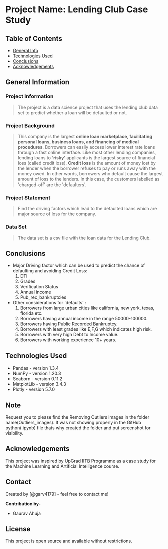 # Project Name: Lending Club Case Study

## Table of Contents

- [General Info](#general-information)
- [Technologies Used](#technologies-used)
- [Conclusions](#conclusions)
- [Acknowledgements](#acknowledgements)

<!-- You can include any other section that is pertinent to your problem -->

## General Information

### Project Information

> The project is a data science project that uses the lending club data set to predict whether a loan will be defaulted or not.

### Project Background

> This company is the largest **online loan marketplace, facilitating personal loans, business loans, and financing of medical procedures**. Borrowers can easily access lower interest rate loans through a fast online interface. Like most other lending companies, lending loans to **‘risky’** applicants is the largest source of financial loss (called credit loss). **Credit loss** is the amount of money lost by the lender when the borrower refuses to pay or runs away with the money owed. In other words, borrowers who default cause the largest amount of loss to the lenders. In this case, the customers labelled as 'charged-off' are the 'defaulters'.

### Project Statement

> Find the driving factors which lead to the defaulted loans which are major source of loss for the company.

### Data Set

> The data set is a csv file with the loan data for the Lending Club.

<!-- You don't have to answer all the questions - just the ones relevant to your project. -->

## Conclusions

- Major Driving factor which can be used to predict the chance of defaulting and avoiding Credit Loss:
  1. DTI
  2. Grades
  3. Verification Status
  4. Annual income
  5. Pub_rec_bankruptcies
- Other considerations for 'defaults' :
  1. Borrowers from large urban cities like california, new york, texas, florida etc.
  2. Borrowers having annual income in the range 50000-100000.
  3. Borrowers having Public Recorded Bankruptcy.
  4. Borrowers with least grades like E,F,G which indicates high risk.
  5. Borrowers with very high Debt to Income value.
  6. Borrowers with working experience 10+ years.

<!-- You don't have to answer all the questions - just the ones relevant to your project. -->

## Technologies Used

- Pandas - version 1.3.4
- NumPy - version 1.20.3
- Seaborn - version 0.11.2
- MatplotLib - version 3.4.3
- Plotly - version 5.7.0

<!-- As the libraries versions keep on changing, it is recommended to mention the version of library used in this project -->

## Note ##

Request you to please find the Removing Outliers images in the folder name(Outliers_images). It was not showing properly in the GitHub python(.ipynb) file thats why created the folder and put screenshot for visibility.


## Acknowledgements

This project was inspired by UpGrad IITB Programme as a case study for the Machine Learning and Artificial Intelligence course.

## Contact

Created by [@garv4179] - feel free to contact me!


**Contribution by-**
- Gaurav Ahuja

<!-- Optional -->

<!-- ## License -->

## License

This project is open source and available without restrictions.

<!-- You don't have to include all sections - just the one's relevant to your project -->
